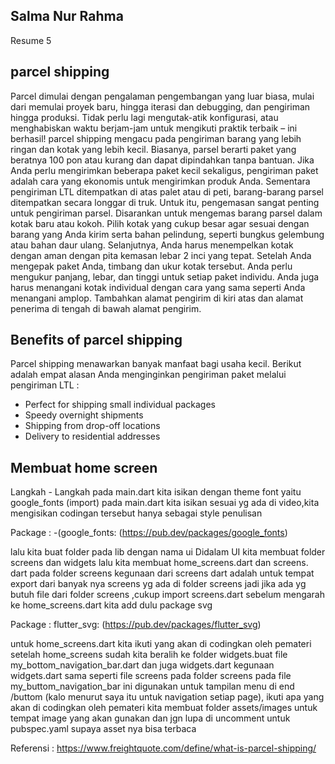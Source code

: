 ## Salma Nur Rahma 
Resume 5

## parcel shipping ##
Parcel dimulai dengan pengalaman pengembangan yang luar biasa, mulai dari memulai proyek baru, hingga iterasi dan debugging, dan pengiriman hingga produksi. Tidak perlu lagi mengutak-atik konfigurasi, atau menghabiskan waktu berjam-jam untuk mengikuti praktik terbaik – ini berhasil!
parcel shipping mengacu pada pengiriman barang yang lebih ringan dan kotak yang lebih kecil. Biasanya, parsel berarti paket yang beratnya 100 pon atau kurang dan dapat dipindahkan tanpa bantuan. Jika Anda perlu mengirimkan beberapa paket kecil sekaligus, pengiriman paket adalah cara yang ekonomis untuk mengirimkan produk Anda.
Sementara pengiriman LTL ditempatkan di atas palet atau di peti, barang-barang parsel ditempatkan secara longgar di truk. Untuk itu, pengemasan sangat penting untuk pengiriman parsel. Disarankan untuk mengemas barang parsel dalam kotak baru atau kokoh. Pilih kotak yang cukup besar agar sesuai dengan barang yang Anda kirim serta bahan pelindung, seperti bungkus gelembung atau bahan daur ulang. Selanjutnya, Anda harus menempelkan kotak dengan aman dengan pita kemasan lebar 2 inci yang tepat.
Setelah Anda mengepak paket Anda, timbang dan ukur kotak tersebut. Anda perlu mengukur panjang, lebar, dan tinggi untuk setiap paket individu. Anda juga harus menangani kotak individual dengan cara yang sama seperti Anda menangani amplop. Tambahkan alamat pengirim di kiri atas dan alamat penerima di tengah di bawah alamat pengirim.

## Benefits of parcel shipping ##
Parcel shipping menawarkan banyak manfaat bagi usaha kecil. Berikut adalah empat alasan Anda menginginkan pengiriman paket melalui pengiriman LTL :
- Perfect for shipping small individual packages
- Speedy overnight shipments
- Shipping from drop-off locations
- Delivery to residential addresses

## Membuat home screen ##

Langkah - Langkah
pada main.dart kita isikan dengan theme font yaitu google_fonts (import)
pada main.dart kita isikan sesuai yg ada di video,kita mengisikan codingan tersebut hanya sebagai style penulisan

Package : -(google_fonts: (https://pub.dev/packages/google_fonts)

lalu kita buat folder pada lib dengan nama ui Didalam UI kita membuat folder screens dan widgets
lalu kita membuat home_screens.dart dan screens. dart pada folder screens kegunaan dari screens dart adalah untuk tempat export dari banyak nya screens yg ada di folder screens jadi jika ada yg butuh file dari folder screens ,cukup import screens.dart sebelum mengarah ke home_screens.dart kita add dulu package svg

Package : flutter_svg: (https://pub.dev/packages/flutter_svg)

untuk home_screens.dart kita ikuti yang akan di codingkan oleh pemateri 
setelah home_screens sudah kita beralih ke folder widgets.buat file my_bottom_navigation_bar.dart dan juga widgets.dart kegunaan widgets.dart sama seperti file screens pada folder screens pada file my_buttom_navigation_bar ini digunakan untuk tampilan menu di end /buttom (kalo menurut saya itu untuk navigation setiap page), ikuti apa yang akan di codingkan oleh pemateri kita membuat folder assets/images untuk tempat image yang akan gunakan dan jgn lupa di uncomment untuk pubspec.yaml supaya asset nya bisa terbaca

Referensi : https://www.freightquote.com/define/what-is-parcel-shipping/
